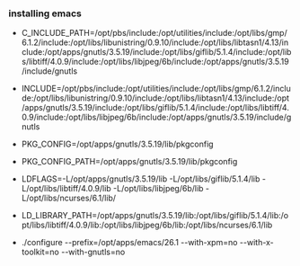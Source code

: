### installing emacs ###

- C_INCLUDE_PATH=/opt/pbs/include:/opt/utilities/include:/opt/libs/gmp/6.1.2/include:/opt/libs/libunistring/0.9.10/include:/opt/libs/libtasn1/4.13/include:/opt/apps/gnutls/3.5.19/include:/opt/libs/giflib/5.1.4/include:/opt/libs/libtiff/4.0.9/include:/opt/libs/libjpeg/6b/include:/opt/apps/gnutls/3.5.19/include/gnutls
- INCLUDE=/opt/pbs/include:/opt/utilities/include:/opt/libs/gmp/6.1.2/include:/opt/libs/libunistring/0.9.10/include:/opt/libs/libtasn1/4.13/include:/opt/apps/gnutls/3.5.19/include:/opt/libs/giflib/5.1.4/include:/opt/libs/libtiff/4.0.9/include:/opt/libs/libjpeg/6b/include:/opt/apps/gnutls/3.5.19/include/gnutls
- PKG_CONFIG=/opt/apps/gnutls/3.5.19/lib/pkgconfig
- PKG_CONFIG_PATH=/opt/apps/gnutls/3.5.19/lib/pkgconfig
- LDFLAGS=-L/opt/apps/gnutls/3.5.19/lib -L/opt/libs/giflib/5.1.4/lib -L/opt/libs/libtiff/4.0.9/lib -L/opt/libs/libjpeg/6b/lib -L/opt/libs/ncurses/6.1/lib/
- LD_LIBRARY_PATH=/opt/apps/gnutls/3.5.19/lib:/opt/libs/giflib/5.1.4/lib:/opt/libs/libtiff/4.0.9/lib:/opt/libs/libjpeg/6b/lib:/opt/libs/ncurses/6.1/lib

- ./configure --prefix=/opt/apps/emacs/26.1 --with-xpm=no  --with-x-toolkit=no  --with-gnutls=no
